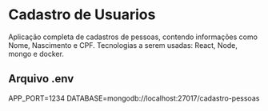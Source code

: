 # Cadastro de Usuarios

Aplicação completa de cadastros de pessoas, contendo informações como Nome, Nascimento e CPF. Tecnologias a serem usadas: React, Node, mongo e docker.

## Arquivo .env

APP_PORT=1234
DATABASE=mongodb://localhost:27017/cadastro-pessoas
